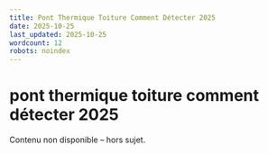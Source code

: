 ```yaml
---
title: Pont Thermique Toiture Comment Détecter 2025
date: 2025-10-25
last_updated: 2025-10-25
wordcount: 12
robots: noindex
---
```


# pont thermique toiture comment détecter 2025

Contenu non disponible – hors sujet.